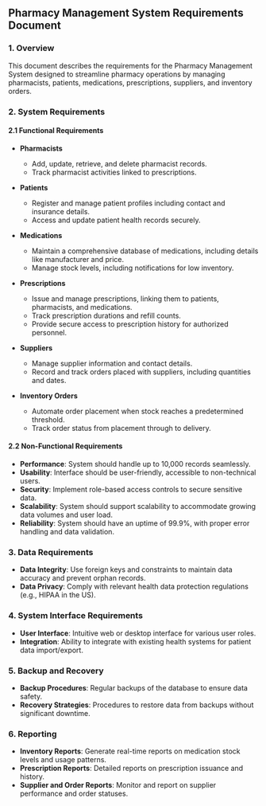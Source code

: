 Pharmacy Management System Requirements Document
------------------------------------------------

### 1\. Overview

This document describes the requirements for the Pharmacy Management System designed to streamline pharmacy operations by managing pharmacists, patients, medications, prescriptions, suppliers, and inventory orders.

### 2\. System Requirements

#### 2.1 Functional Requirements

*   **Pharmacists**
    
    *   Add, update, retrieve, and delete pharmacist records.
    *   Track pharmacist activities linked to prescriptions.
*   **Patients**
    
    *   Register and manage patient profiles including contact and insurance details.
    *   Access and update patient health records securely.
*   **Medications**
    
    *   Maintain a comprehensive database of medications, including details like manufacturer and price.
    *   Manage stock levels, including notifications for low inventory.
*   **Prescriptions**
    
    *   Issue and manage prescriptions, linking them to patients, pharmacists, and medications.
    *   Track prescription durations and refill counts.
    *   Provide secure access to prescription history for authorized personnel.
*   **Suppliers**
    
    *   Manage supplier information and contact details.
    *   Record and track orders placed with suppliers, including quantities and dates.
*   **Inventory Orders**
    
    *   Automate order placement when stock reaches a predetermined threshold.
    *   Track order status from placement through to delivery.

#### 2.2 Non-Functional Requirements

*   **Performance**: System should handle up to 10,000 records seamlessly.
*   **Usability**: Interface should be user-friendly, accessible to non-technical users.
*   **Security**: Implement role-based access controls to secure sensitive data.
*   **Scalability**: System should support scalability to accommodate growing data volumes and user load.
*   **Reliability**: System should have an uptime of 99.9%, with proper error handling and data validation.

### 3\. Data Requirements

*   **Data Integrity**: Use foreign keys and constraints to maintain data accuracy and prevent orphan records.
*   **Data Privacy**: Comply with relevant health data protection regulations (e.g., HIPAA in the US).

### 4\. System Interface Requirements

*   **User Interface**: Intuitive web or desktop interface for various user roles.
*   **Integration**: Ability to integrate with existing health systems for patient data import/export.

### 5\. Backup and Recovery

*   **Backup Procedures**: Regular backups of the database to ensure data safety.
*   **Recovery Strategies**: Procedures to restore data from backups without significant downtime.

### 6\. Reporting

*   **Inventory Reports**: Generate real-time reports on medication stock levels and usage patterns.
*   **Prescription Reports**: Detailed reports on prescription issuance and history.
*   **Supplier and Order Reports**: Monitor and report on supplier performance and order statuses.

